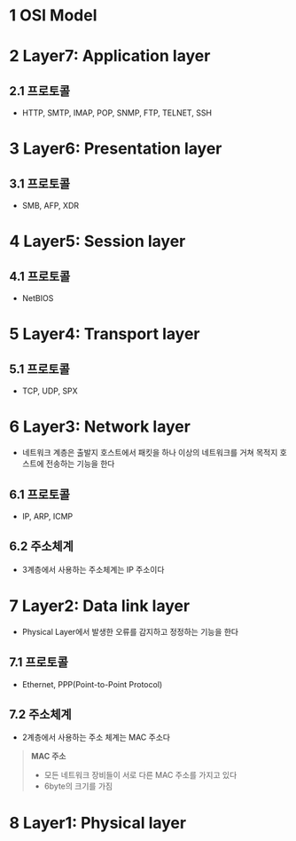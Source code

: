 # 1 OSI Model



# 2 Layer7: Application layer



## 2.1 프로토콜

* HTTP, SMTP, IMAP, POP, SNMP, FTP, TELNET, SSH

# 3 Layer6: Presentation layer

## 3.1 프로토콜

* SMB, AFP, XDR

# 4 Layer5: Session layer

## 4.1 프로토콜

* NetBIOS

# 5 Layer4: Transport layer

## 5.1 프로토콜

* TCP, UDP, SPX

# 6 Layer3: Network layer

* 네트워크 계층은 출발지 호스트에서 패킷을 하나 이상의 네트워크를 거쳐 목적지 호스트에 전송하는 기능을 한다 



## 6.1 프로토콜

* IP, ARP, ICMP



## 6.2 주소체계

* 3계층에서 사용하는 주소체계는 IP 주소이다

# 7 Layer2: Data link layer

* Physical Layer에서 발생한 오류를 감지하고 정정하는 기능을 한다

## 7.1 프로토콜

* Ethernet, PPP(Point-to-Point Protocol)



## 7.2 주소체계

* 2계층에서 사용하는 주소 체계는 MAC 주소다

> **MAC 주소**
>
> * 모든 네트워크 장비들이 서로 다른 MAC 주소를 가지고 있다
> * 6byte의 크기를 가짐



# 8 Layer1: Physical layer
